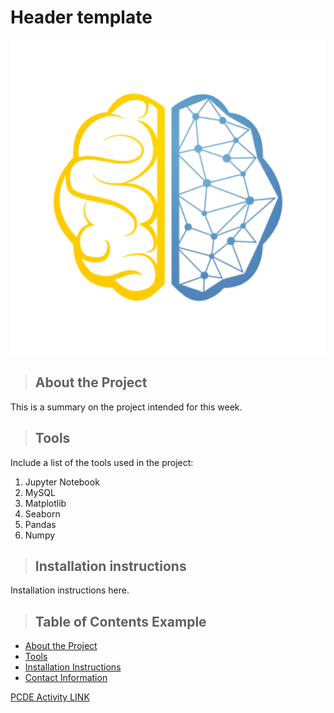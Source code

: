 ﻿# Header template

![Logo](dsba_logo.png)

<a class="anchor" id="about the project"></a>
>## About the Project
This is a summary on the project intended for this week.
<a class="anchor" id="tools"></a>
>## Tools
Include a list of the tools used in the project:
1. Jupyter Notebook
2. MySQL
3. Matplotlib
4. Seaborn
5. Pandas
6. Numpy

>## Installation instructions
Installation instructions here.

>## Table of Contents Example
* [About the Project](#about_the_project)
* [Tools](#tools)
* [Installation Instructions](#installation_instructions)
* [Contact Information](#contact)

<a href = "https://robertrq.github.io/PCDE-Activity-9.1/"> PCDE Activity LINK </a>
 
